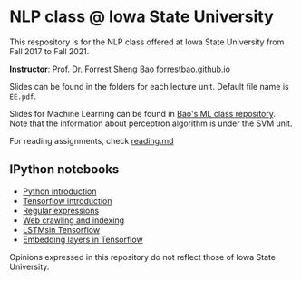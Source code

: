 # NLP class @ Iowa State University

This respository is for the NLP class offered at Iowa State University from Fall 2017 to Fall 2021. 

**Instructor**: Prof. Dr. Forrest Sheng Bao [forrestbao.github.io](forrestbao.github.io)

Slides can be found in the folders for each lecture unit. Default file name is `EE.pdf`.

Slides for Machine Learning can be found in [Bao's ML class repository](https://github.com/forrestbao/MLClass). Note that the information about perceptron algorithm is under the SVM unit. 

For reading assignments, check [reading.md](reading.md)


## IPython notebooks 
* [Python introduction](Lecture_2_Python/Python_demo.ipynb)
* [Tensorflow introduction ](Tensorflow1_hello_world.ipynb)
* [Regular expressions](Lecture_3_preoprocessing/Lecture_3_preprocessing_regular_expression.ipynb)
* [Web crawling and indexing](Lecture_3_preoprocessing/Lecture_3_HTML_parsing.ipynb)
* [LSTMsin Tensorflow](https://colab.research.google.com/drive/1wl-5uofsShYJic0KQ5zapku_l8dHeJR2?usp=sharing)
* [Embedding layers in Tensorflow](https://colab.research.google.com/drive/15repLULKxghG5FYIeBbxoL-47JyGoRXI)

Opinions expressed in this repository do not reflect those of Iowa State University. 
